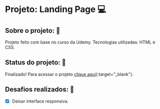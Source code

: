 # Projeto: Landing Page :computer:

## Sobre o projeto: :page_facing_up:

Projeto feito com base no curso da Udemy.
Tecnologias utilizadas: HTML e CSS.


## Status do projeto: :wrench:

Finalizado! 
Para acessar o projeto [clique aqui](https://landingpagejps.netlify.app/){:target="_blank"}. 


## Desafios realizados: :pushpin:

- [x] Deixar interface responsiva.
